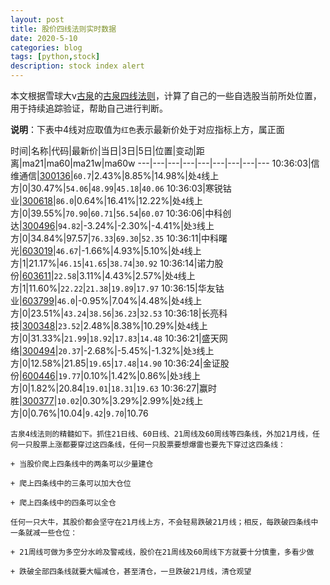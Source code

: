 ```yaml
---
layout: post
title: 股价四线法则实时数据
date: 2020-5-10
categories: blog
tags: [python,stock]
description: stock index alert
---
```



本文根据雪球大v[古泉](https://xueqiu.com/u/7148646888)的[古泉四线法则](https://xueqiu.com/7148646888/130498192)，计算了自己的一些自选股当前所处位置，用于持续追踪验证，帮助自己进行判断。

**说明**：下表中4线对应取值为`红色`表示最新价处于对应指标上方，属正面

时间|名称|代码|最新价|当日|3日|5日|位置|变动|距离|ma21|ma60|ma21w|ma60w
---|---|---|---|---|---|---|---|---
10:36:03|信维通信|[300136](https://xueqiu.com/S/SZ300136)|`60.7`|2.43%|8.85%|14.98%|处`4`线上方|0|30.47%|`54.06`|`48.99`|`45.18`|`40.06`
10:36:03|寒锐钴业|[300618](https://xueqiu.com/S/SZ300618)|`86.0`|0.64%|16.41%|12.22%|处`4`线上方|0|39.55%|`70.90`|`60.71`|`56.54`|`60.07`
10:36:06|中科创达|[300496](https://xueqiu.com/S/SZ300496)|`94.82`|-3.24%|-2.30%|-4.41%|处`3`线上方|0|34.84%|97.57|`76.33`|`69.30`|`52.35`
10:36:11|中科曙光|[603019](https://xueqiu.com/S/SH603019)|`46.67`|-1.66%|4.93%|5.10%|处`4`线上方|1|21.17%|`46.15`|`41.65`|`38.74`|`30.92`
10:36:14|诺力股份|[603611](https://xueqiu.com/S/SH603611)|`22.58`|3.11%|4.43%|2.57%|处`4`线上方|1|11.60%|`22.22`|`21.38`|`19.89`|`17.97`
10:36:15|华友钴业|[603799](https://xueqiu.com/S/SH603799)|`46.0`|-0.95%|7.04%|4.48%|处`4`线上方|0|23.51%|`43.24`|`38.56`|`36.23`|`32.53`
10:36:18|长亮科技|[300348](https://xueqiu.com/S/SZ300348)|`23.52`|2.48%|8.38%|10.29%|处`4`线上方|0|31.33%|`21.99`|`18.92`|`17.83`|`14.48`
10:36:21|盛天网络|[300494](https://xueqiu.com/S/SZ300494)|`20.37`|-2.68%|-5.45%|-1.32%|处`3`线上方|0|12.58%|21.85|`19.65`|`17.48`|`14.90`
10:36:24|金证股份|[600446](https://xueqiu.com/S/SH600446)|`19.77`|0.10%|1.42%|0.86%|处`3`线上方|0|1.82%|20.84|`19.01`|`18.31`|`19.63`
10:36:27|赢时胜|[300377](https://xueqiu.com/S/SZ300377)|`10.02`|0.30%|3.29%|2.99%|处`2`线上方|0|0.76%|10.04|`9.42`|`9.70`|10.76

```
古泉4线法则的精髓如下。抓住21日线、60日线、21周线及60周线等四条线，外加21月线，任何一只股票上涨都要穿过这四条线，任何一只股票要想爆雷也要先下穿过这四条线：

+ 当股价爬上四条线中的两条可以少量建仓

+ 爬上四条线中的三条可以加大仓位

+ 爬上四条线中的四条可以全仓

任何一只大牛，其股价都会坚守在21月线上方，不会轻易跌破21月线；相反，每跌破四条线中一条就减一些仓位：

+ 21周线可做为多空分水岭及警戒线，股价在21周线及60周线下方就要十分慎重，多看少做

+ 跌破全部四条线就要大幅减仓，甚至清仓，一旦跌破21月线，清仓观望
```